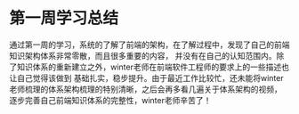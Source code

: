 # 第一周学习总结
通过第一周的学习，系统的了解了前端的架构，在了解过程中，发现了自己的前端知识架构体系非常零散，而且很多重要的内容，
并没有在自己的认知范围内。除了知识体系的重新建立之外，winter老师在前端软件工程师的要求上的一些描述也让自己觉得该做到
基础扎实，稳步提升。由于最近工作比较忙，还未能将winter老师梳理的体系架构梳理的特别清晰，之后会再多看几遍关于体系架构的视频，
逐步完善自己前端知识体系的完整性，winter老师辛苦了！